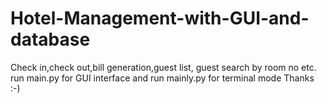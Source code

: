 # Hotel-Management-with-GUI-and-database
Check in,check out,bill generation,guest list, guest search by room no etc.
run main.py for GUI interface
and run mainly.py for terminal mode
Thanks :-)
